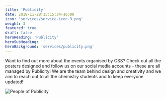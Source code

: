 ```yaml
---
title: 'Publicity'
date: 2018-11-28T15:15:34+10:00
icon: 'services/service-icon-3.png'
weight: 3
featured: true
draft: false
heroHeading: 'Publicity'
heroSubHeading: ''
heroBackground: 'services/publicity.png'
---
```



Want to find out more about the events organised by CSS? Check out all the posters designed and follow us on our social media accounts - these are all managed by Publicity! We are the team behind design and creativity and we aim to reach out to all the chemistry students and to keep everyone updated!

![People of Publicity](/hugo-hero-theme/services/publicity-people.png)
